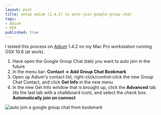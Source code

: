 ```yaml
---
layout: post
title: setup adium (1.4.2) to auto join google group chat
tags:
- Adium
- OSX
published: true
---
```

I tested this process on [Adium](http://www.adium.im/) 1.4.2 on my Mac Pro workstation running OSX 10.6 (at work).

1. Have open the Google Group Chat (tab) you want to auto join in the future
2. In the menu bar: __Contact -> Add Group Chat Bookmark__
3. Open up Adium\'s contact list, right-click/control-click the new Group Chat Contact, and click __Get Info__ in the new menu
4. In the new Get Info window that is brought up, click the __Advanced__ tab
(its the last tab with a chalkboard icon), and select the check box: __Automatically join on connect__

![auto join a google group chat from bookmark](https://drive.google.com/uc?export=download&id=0B0yT30uCaFvvcFFITjhOcWRrLVU)
